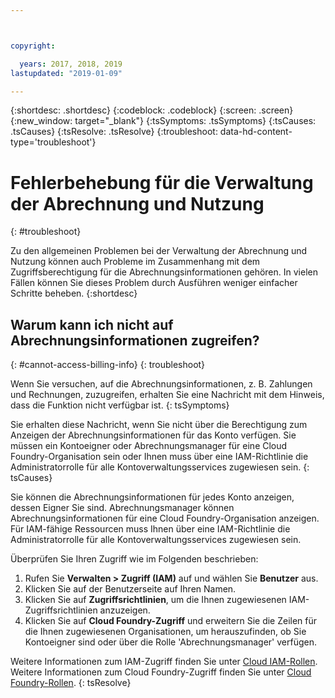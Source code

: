 ```yaml
---



copyright:

  years: 2017, 2018, 2019
lastupdated: "2019-01-09"

---
```


{:shortdesc: .shortdesc}
{:codeblock: .codeblock}
{:screen: .screen}
{:new_window: target="_blank"}
{:tsSymptoms: .tsSymptoms}
{:tsCauses: .tsCauses}
{:tsResolve: .tsResolve}
{:troubleshoot: data-hd-content-type='troubleshoot'}


# Fehlerbehebung für die Verwaltung der Abrechnung und Nutzung
{: #troubleshoot}

Zu den allgemeinen Problemen bei der Verwaltung der Abrechnung und Nutzung können auch Probleme im Zusammenhang mit dem Zugriffsberechtigung für die Abrechnungsinformationen gehören. In vielen Fällen können Sie dieses Problem durch Ausführen weniger einfacher Schritte beheben.
{:shortdesc}


## Warum kann ich nicht auf Abrechnungsinformationen zugreifen?
{: #cannot-access-billing-info}
{: troubleshoot}

Wenn Sie versuchen, auf die Abrechnungsinformationen, z. B. Zahlungen und Rechnungen, zuzugreifen, erhalten Sie eine Nachricht mit dem Hinweis, dass die Funktion nicht verfügbar ist.
{: tsSymptoms}

Sie erhalten diese Nachricht, wenn Sie nicht über die Berechtigung zum Anzeigen der Abrechnungsinformationen für das Konto verfügen. Sie müssen ein Kontoeigner oder Abrechnungsmanager für eine Cloud Foundry-Organisation sein oder Ihnen muss über eine IAM-Richtlinie die Administratorrolle für alle Kontoverwaltungsservices zugewiesen sein.
{: tsCauses}

Sie können die Abrechnungsinformationen für jedes Konto anzeigen, dessen Eigner Sie sind. Abrechnungsmanager können Abrechnungsinformationen für eine Cloud Foundry-Organisation anzeigen. Für IAM-fähige Ressourcen muss Ihnen über eine IAM-Richtlinie die Administratorrolle für alle Kontoverwaltungsservices zugewiesen sein.

Überprüfen Sie Ihren Zugriff wie im Folgenden beschrieben:

  1. Rufen Sie **Verwalten > Zugriff (IAM)** auf und wählen Sie **Benutzer** aus. 
  2. Klicken Sie auf der Benutzerseite auf Ihren Namen.
  3. Klicken Sie auf **Zugriffsrichtlinien**, um die Ihnen zugewiesenen IAM-Zugriffsrichtlinien anzuzeigen.
  4. Klicken Sie auf **Cloud Foundry-Zugriff** und erweitern Sie die Zeilen für die Ihnen zugewiesenen Organisationen, um herauszufinden, ob Sie Kontoeigner sind oder über die Rolle 'Abrechnungsmanager' verfügen.

Weitere Informationen zum IAM-Zugriff finden Sie unter [Cloud IAM-Rollen](/docs/iam?topic=iam-userroles). Weitere Informationen zum Cloud Foundry-Zugriff finden Sie unter [Cloud Foundry-Rollen](/docs/iam?topic=iam-cfaccess).
{: tsResolve}
